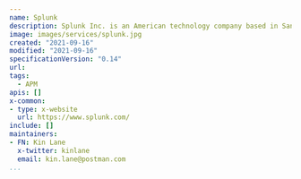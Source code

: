 ```yaml
---
name: Splunk
description: Splunk Inc. is an American technology company based in San Francisco, California, that produces software for searching, monitoring, and analyzing machine-generated data via a Web-style interface.
image: images/services/splunk.jpg
created: "2021-09-16"
modified: "2021-09-16"
specificationVersion: "0.14"
url: 
tags:
  - APM
apis: []
x-common:
- type: x-website
  url: https://www.splunk.com/
include: []
maintainers:
- FN: Kin Lane
  x-twitter: kinlane
  email: kin.lane@postman.com
...
```

